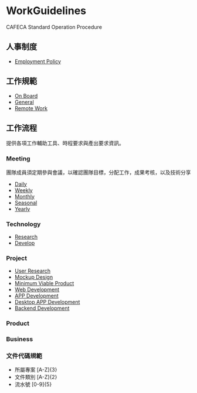 # WorkGuidelines
CAFECA Standard Operation Procedure

## 人事制度
- [Employment Policy](code-of-conduct/employ_policy.pdf)

## 工作規範
- [On Board](code-of-conduct/on-board.md)
- [General](code-of-conduct/general.md)
- [Remote Work](code-of-conduct/remote-work.md)

## 工作流程
提供各項工作輔助工具、時程要求與產出要求資訊。

### Meeting
團隊成員須定期參與會議，以確認團隊目標，分配工作，成果考核，以及技術分享
- [Daily](meeting/daily)
- [Weekly](meeting/daily)
- [Monthly](meeting/daily)
- [Seasonal](meeting/daily)
- [Yearly](meeting/daily)

### Technology
- [Research](technology/research.md)
- [Develop](technology/develop.md)

### Project
- [User Research](project/user-research.md)
- [Mockup Design](project/mockup-design.md)
- [Minimum Viable Product](project/minimum-viable-product.md)
- [Web Development](project/web-development.md)
- [APP Development](project/app-development.md)
- [Desktop APP Development](project/desktop-app-development.md)
- [Backend Development](project/backend-development.md)

### Product

### Business

### 文件代碼規範
- 所屬專案 [A-Z]{3}
- 文件類別 [A-Z]{2}
- 流水號 [0-9]{5}

